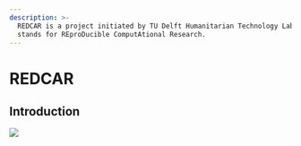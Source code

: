 ```yaml
---
description: >-
  REDCAR is a project initiated by TU Delft Humanitarian Technology Lab. REDCAR
  stands for REproDucible ComputAtional Research.
---
```


# REDCAR

## Introduction

![](.gitbook/assets/project_idea.png)

